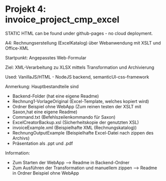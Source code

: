 # Projekt 4: invoice_project_cmp_excel
STATIC HTML can be found under github-pages - no cloud deployment.



A4: Rechnungserstellung (ExcelKatalog) über Webanwendung mit XSLT und Office-XML

Startpunkt: Angepasstes Web-Formular

Ziel: XML-Verarbeitung zu XLSX mittels
Transformation und Archivierung

Used: VanillaJS/HTML - NodeJS backend, semanticUI-css-framework




Anmerkung:
Hauptbestandteile sind 
* Backend-Folder (hat eine eigene Readme)
* Rechnung1-VorlageOriginal (Excel-Template, welches kopiert wird)
* Ordner Beispiel ohne WebApp (Zum reinen testen der XSLT mit Saxon,hat eine eigene Readme)
* Command.txt (Befehlszeilenkommando für Saxon)
* ExcelCreatorBackup.xsl (Sicherheitskopie der genutzten XSL)
* invoiceExample.xml (Beispielhafte XML (Rechnungskatalog))
* RechnungOutputExample (Beispielhafte Excel-Datei nach zippen des Archivs)
* Präsentation als .ppt und .pdf
  


Information:
* Zum Starten der WebApp --> Readme in Backend-Ordner
* Zum Ausführen der Transformation und manuellem zippen --> Readme in Ordner Beispiel ohne WebApp

